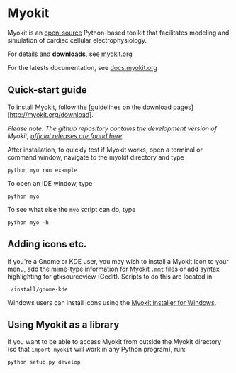 # Myokit

Myokit is an [open-source](LICENSE) Python-based toolkit that facilitates modeling and simulation of cardiac cellular electrophysiology.

For details and **downloads**, see [myokit.org](http://myokit.org)

For the latests documentation, see [docs.myokit.org](http://docs.myokit.org)

## Quick-start guide

To install Myokit, follow the [guidelines on the download pages][http://myokit.org/download].

_Please note: The github repository contains the development version of Myokit, [official releases are found here](http://myokit.org)._

After installation, to quickly test if Myokit works, open a terminal or command window, navigate to the myokit directory and type

    python myo run example
    
To open an IDE window, type

    python myo
    
To see what else the `myo` script can do, type

    python myo -h

## Adding icons etc.
If you're a Gnome or KDE user, you may wish to install a Myokit icon to your menu, add the mime-type information for Myokit `.mmt` files or add syntax highlighting for gtksourceview (Gedit). Scripts to do this are located in
    
    ./install/gnome-kde

Windows users can install icons using the [Myokit installer for Windows](http://myokit.org/windows).

## Using Myokit as a library
If you want to be able to access Myokit from outside the Myokit directory (so that `import myokit` will work in any Python program), run:

    python setup.py develop

